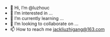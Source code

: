 - 👋 Hi, I’m @luzhouc
- 👀 I’m interested in ...
- 🌱 I’m currently learning ...
- 💞️ I’m looking to collaborate on ...
- 📫 How to reach me jackliuzhigang@163.com

<!---
luzhouc/luzhouc is a ✨ special ✨ repository because its `README.md` (this file) appears on your GitHub profile.
You can click the Preview link to take a look at your changes.
--->
